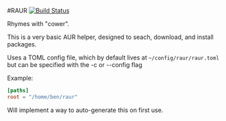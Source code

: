 #RAUR [![Build Status](https://travis-ci.org/deciduously/raur.svg?branch=master)](https://travis-ci.org/deciduously/raur)

Rhymes with "cower".

This is a very basic AUR helper, designed to seach, download, and install packages.

Uses a TOML config file, which by default lives at `~/config/raur/raur.toml` but can be specified with the -c or --config flag

Example:
```toml
[paths]
root = "/home/ben/raur"
```
Will implement a way to auto-generate this on first use.